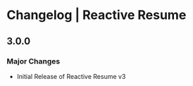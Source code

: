 # Changelog | Reactive Resume

## 3.0.0

### Major Changes

- Initial Release of Reactive Resume v3
